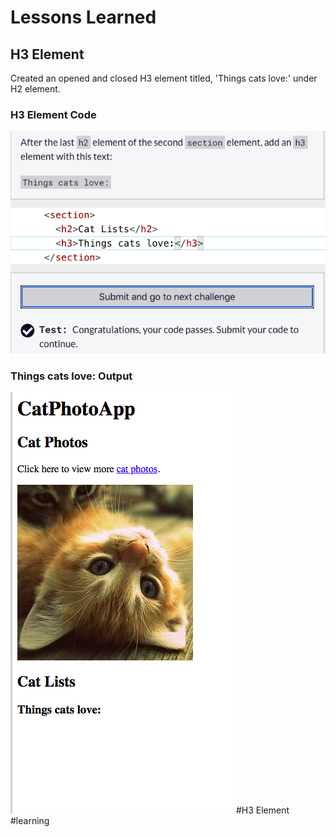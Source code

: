 <html>
  <body>
    <h1>Lessons Learned</h1>
    <h2>H3 Element</h2>
    <p>
      Created an opened and closed H3 element titled, 'Things cats love:' under H2 element.
    </p>
   <h3>H3 Element Code</h3>
   <img src="https://github.com/jennisa1/freeCodeCamp-Projects/blob/main/Cat%20Photo%20Album%20app/Images/Step%2018%20Code.png?raw=true" alt="Step 18 Code"> 
   <h3>Things cats love: Output</h3>
   <img src="https://github.com/jennisa1/freeCodeCamp-Projects/blob/main/Cat%20Photo%20Album%20app/Images/Step%2018%20Output.png?raw=true" alt="Step 18 Output"> 
    #H3 Element #learning
  </body>
  </html>

